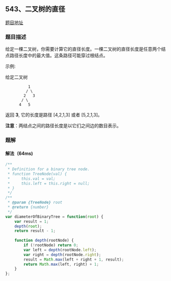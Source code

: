 ## 543、二叉树的直径

[题目地址](https://leetcode-cn.com/problems/diameter-of-binary-tree/)

### 题目描述
给定一棵二叉树，你需要计算它的直径长度。一棵二叉树的直径长度是任意两个结点路径长度中的最大值。这条路径可能穿过根结点。

示例:

给定二叉树

```
          1
         / \
        2   3
       / \     
      4   5   
```
返回 **3**, 它的长度是路径 [4,2,1,3] 或者 [5,2,1,3]。

**注意**：两结点之间的路径长度是以它们之间边的数目表示。

### 题解

#### 解法（64ms)



```javascript
/**
 * Definition for a binary tree node.
 * function TreeNode(val) {
 *     this.val = val;
 *     this.left = this.right = null;
 * }
 */
/**
 * @param {TreeNode} root
 * @return {number}
 */
var diameterOfBinaryTree = function(root) {
    var result = 1;
    depth(root);
    return result - 1;
    
    function depth(rootNode) {
        if (!rootNode) return 0;
        var left = depth(rootNode.left);
        var right = depth(rootNode.right);
        result = Math.max(left + right + 1, result);
        return Math.max(left, right) + 1;
    }
};
```